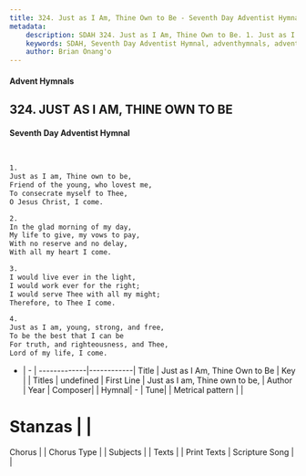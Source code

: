 ```yaml
---
title: 324. Just as I Am, Thine Own to Be - Seventh Day Adventist Hymnal
metadata:
    description: SDAH 324. Just as I Am, Thine Own to Be. 1. Just as I am, Thine own to be, Friend of the young, who lovest me, To consecrate myself to Thee, O Jesus Christ, I come.
    keywords: SDAH, Seventh Day Adventist Hymnal, adventhymnals, advent hymnals, Just as I Am, Thine Own to Be, Just as I am, Thine own to be, 
    author: Brian Onang'o
---
```


#### Advent Hymnals
## 324. JUST AS I AM, THINE OWN TO BE
#### Seventh Day Adventist Hymnal

```txt


1.
Just as I am, Thine own to be,
Friend of the young, who lovest me,
To consecrate myself to Thee,
O Jesus Christ, I come.

2.
In the glad morning of my day,
My life to give, my vows to pay,
With no reserve and no delay,
With all my heart I come.

3.
I would live ever in the light,
I would work ever for the right;
I would serve Thee with all my might;
Therefore, to Thee I come.

4.
Just as I am, young, strong, and free,
To be the best that I can be
For truth, and righteousness, and Thee,
Lord of my life, I come.


```

- |   -  |
-------------|------------|
Title | Just as I Am, Thine Own to Be |
Key |  |
Titles | undefined |
First Line | Just as I am, Thine own to be, |
Author | 
Year | 
Composer|  |
Hymnal|  - |
Tune|  |
Metrical pattern | |
# Stanzas |  |
Chorus |  |
Chorus Type |  |
Subjects |  |
Texts |  |
Print Texts | 
Scripture Song |  |
  
